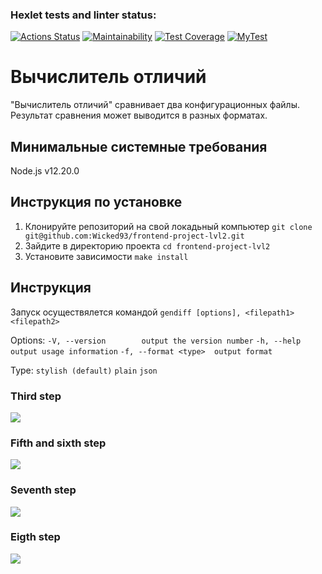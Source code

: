 ### Hexlet tests and linter status:
[![Actions Status](https://github.com/Wicked93/frontend-project-lvl2/workflows/hexlet-check/badge.svg)](https://github.com/Wicked93/frontend-project-lvl2/actions)
[![Maintainability](https://api.codeclimate.com/v1/badges/d35dcb4c7fca8c6faf55/maintainability)](https://codeclimate.com/github/Wicked93/frontend-project-lvl2/maintainability)
[![Test Coverage](https://api.codeclimate.com/v1/badges/865d1204e256a09818891f565ca74c8689aabab202ee245c8ce7a3203d2a6ab3/test_coverage)](https://codeclimate.com/github/Wicked93/frontend-project-lvl2/test_coverage)
[![MyTest](https://github.com/Wicked93/frontend-project-lvl2/actions/workflows/test-step.yml/badge.svg)](https://github.com/Wicked93/frontend-project-lvl2/actions/workflows/test-step.yml)

# Вычислитель отличий
"Вычислитель отличий" сравнивает два конфигурационных файлы. Результат сравнения может выводится в разных форматах.

## Минимальные системные требования
Node.js v12.20.0

## Инструкция по установке
1. Клонируйте репозиторий на свой локадьный компьютер `git clone git@github.com:Wicked93/frontend-project-lvl2.git`
2. Зайдите в директорию проекта `cd frontend-project-lvl2`
3. Установите зависимости `make install`

## Инструкция
Запуск осуществялется командой `gendiff [options], <filepath1> <filepath2>`

Options:
    `-V, --version        output the version number`
    `-h, --help           output usage information`
    `-f, --format <type>  output format`

Type:
    `stylish (default)`
    `plain`
    `json`

<h3>Third step</h3>
<a href="https://asciinema.org/a/3av8pTQByxYKti9pDe5kAGVby" target="_blank"><img src="https://asciinema.org/a/3av8pTQByxYKti9pDe5kAGVby.svg" /></a>

<h3>Fifth and sixth step</h3>
<a href="https://asciinema.org/a/4rQZYEqOfOeNtXnyfFJbCbuBc" target="_blank"><img src="https://asciinema.org/a/4rQZYEqOfOeNtXnyfFJbCbuBc.svg" /></a>

<h3>Seventh step</h3>
<a href="https://asciinema.org/a/ZW8i0BwuTsMV8VjNJBu9Wei3z" target="_blank"><img src="https://asciinema.org/a/ZW8i0BwuTsMV8VjNJBu9Wei3z.svg" /></a>

<h3>Eigth step</h3>
<a href="https://asciinema.org/a/CEcYhF6v1OR3F6PBgV7raE4di" target="_blank"><img src="https://asciinema.org/a/CEcYhF6v1OR3F6PBgV7raE4di.svg" /></a>
